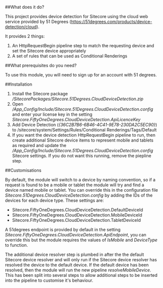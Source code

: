 ##What does it do?

This project provides device detection for Sitecore using the cloud web service provided by 51 Degrees (https://51degrees.com/products/device-detection/cloud).

It provides 2 things:
1. An HttpRequestBegin pipeline step to match the requesting device and set the Sitecore device appropriately
2. A set of rules that can be used as Conditional Renderings

##What prerequisites do you need?

To use this module, you will need to sign up for an account with 51 degrees.

##Installation

1. Install the Sitecore package _/SitecorePackages/Sitecore.51Degrees.CloudDeviceDetection.zip_
2. Open _/App_Config/Include/Sitecore.51Degrees.CloudDeviceDetection.config_ and enter your license key in the setting _Sitecore.FiftyOneDegrees.CloudDeviceDetection.ApiLicenceKey_
3. Add Device Detection (_{36C2B7B6-6B46-4C41-9E78-230DA2C5EC90}_) to /sitecore/system/Settings/Rules/Conditional Renderings/Tags/Default
4. If you want the device detection HttpRequestBegin pipeline to run, then create additional Sitecore device items to represent mobile and tablets as required and update the _/App_Config/Include/Sitecore.51Degrees.CloudDeviceDetection.config_ Sitecore settings. If you do not want this running, remove the piepline step.


##Customisations

By default, the module will switch to a device by naming convention, so if a request is found to be a mobile or tablet the module will try and find a device named mobile or tablet. You can override this in the configuration file _Sitecore.51Degrees.CloudDeviceDetection.config_ by adding the IDs of the devices for each device type. These settings are:

* Sitecore.FiftyOneDegrees.CloudDeviceDetection.DefaultDeviceId
* Sitecore.FiftyOneDegrees.CloudDeviceDetection.MobileDeviceId
* Sitecore.FiftyOneDegrees.CloudDeviceDetection.TabletDeviceId

A 51degrees endpoint is provided by default in the setting _Sitecore.FiftyOneDegrees.CloudDeviceDetection.ApiEndpoint_, you can override this but the module requires the values of _IsMobile_ and _DeviceType_ to function.

The additional device resolver step is plumbed in after the the default Sitecore device resolver and will only run if the Sitecore device resolver has resolved the device to the default device. If the default device has been resolved, then the module will run the new pipeline _resolveMobileDevice_. This has been split into several steps to allow additional steps to be inserted into the pipeline to customise it's behaviour.
